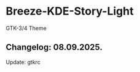 # Breeze-KDE-Story-Light
GTK-3/4 Theme

Changelog: 08.09.2025.
-----------------------

Update: gtkrc
